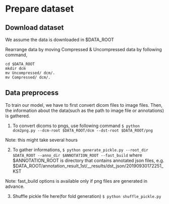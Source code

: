 # Prepare dataset

## Download dataset

We assume the data is downloaded in $DATA_ROOT

Rearrange data by moving Compressed & Uncompressed data by following command,

```
cd $DATA_ROOT
mkdir dcm
mv Uncompressed/ dcm/.
mv Compressed/ dcm/.
```

## Data preprocess
To train our model, we have to first convert dicom files to image files.
Then, the information about the data(such as the path to image file or annotations) is gathered.

1. To convert dicoms to pngs, use following command
`$ python dcm2png.py --dcm-root $DATA_ROOT/dcm --dst-root $DATA_ROOT/png`

Note: this might take several hours

2. To gather informations,
`$ python generate_pickle.py --root_dir $DATA_ROOT --anno_dir $ANNOTATION_ROOT --fast_build`
where $ANNOTATION_ROOT is directory that contains annotated json files, e.g. $DATA_ROOT/annotation_result_1st/__results/dst_json/20190930172251_KST

Note: fast_build options is available only if png files are generated in advance.

3. Shuffle pickle file here(for fold generation)
`$ python shuffle_pickle.py`

